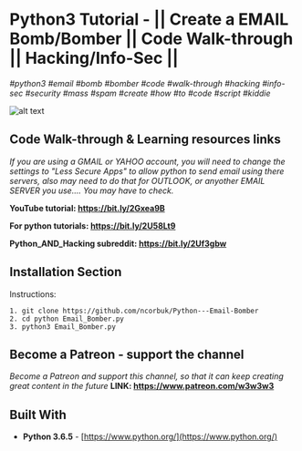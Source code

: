 # Python3 Tutorial - || Create a EMAIL Bomb/Bomber || Code Walk-through || Hacking/Info-Sec ||

*#python3* *#email* *#bomb* *#bomber* *#code* *#walk-through* *#hacking* *#info-sec* *#security* *#mass* *#spam* *#create*
*#how* *#to* *#code* *#script* *#kiddie*


![alt text](https://raw.githubusercontent.com/ncorbuk/Python---Email-Bomber/master/Email-Bomber%20v1.0%20Picture.jpg)

## Code Walk-through & Learning resources links
*If you are using a GMAIL or YAHOO account, you will need to change the settings to "Less Secure Apps" to allow python to send email using there servers, also may need to do that for OUTLOOK, or anyother EMAIL SERVER you use.... You may have to check.*

**YouTube tutorial: https://bit.ly/2Gxea9B**

**For python tutorials: https://bit.ly/2U58Lt9**

**Python_AND_Hacking subreddit: https://bit.ly/2Uf3gbw**

## Installation Section

Instructions:
```
1. git clone https://github.com/ncorbuk/Python---Email-Bomber
2. cd python Email_Bomber.py 
3. python3 Email_Bomber.py 
```

## Become a Patreon - support the channel
*Become a Patreon and support this channel, so that it can keep creating great content in the future* **LINK: https://www.patreon.com/w3w3w3**

## Built With

* **Python 3.6.5** - [https://www.python.org/](https://www.python.org/)
